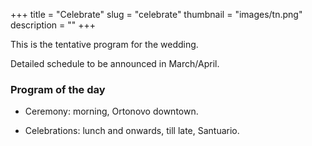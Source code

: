 +++
title = "Celebrate"
slug = "celebrate"
thumbnail = "images/tn.png"
description = ""
+++

This is the tentative program for the wedding.

Detailed schedule to be announced in March/April.

### Program of the day

* Ceremony: morning, Ortonovo downtown.

* Celebrations: lunch and onwards, till late, Santuario.
